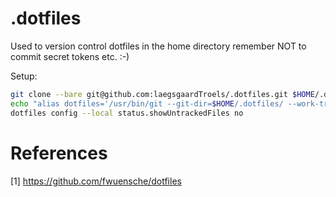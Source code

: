 # .dotfiles

Used to version control dotfiles in the home directory remember NOT to commit secret tokens etc. :-)

Setup:

```bash
git clone --bare git@github.com:laegsgaardTroels/.dotfiles.git $HOME/.dotfiles
echo "alias dotfiles='/usr/bin/git --git-dir=$HOME/.dotfiles/ --work-tree=$HOME'" >> $HOME/.bash_profile
dotfiles config --local status.showUntrackedFiles no
```

# References

  [1] https://github.com/fwuensche/dotfiles
